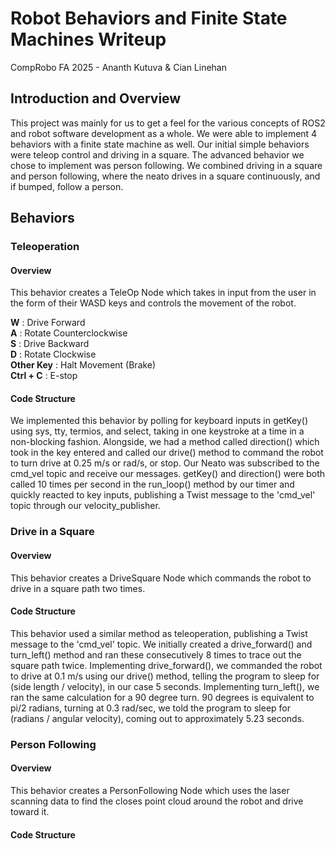 # Robot Behaviors and Finite State Machines Writeup

CompRobo FA 2025 - Ananth Kutuva & Cian Linehan

## Introduction and Overview

This project was mainly for us to get a feel for the various concepts of ROS2 and robot software development as a whole. We were able to implement 4 behaviors with a finite state machine as well. Our initial simple behaviors were teleop control and driving in a square. The advanced behavior we chose to implement was person following. We combined driving in a square and person following, where the neato drives in a square continuously, and if bumped, follow a person.

## Behaviors

### Teleoperation

#### Overview

This behavior creates a TeleOp Node which takes in input from the user in the form of their WASD keys and controls the movement of the robot.

**W** : Drive Forward\
**A** : Rotate Counterclockwise\
**S** : Drive Backward\
**D** : Rotate Clockwise\
**Other Key** : Halt Movement (Brake)\
**Ctrl + C** : E-stop

#### Code Structure

We implemented this behavior by polling for keyboard inputs in getKey() using sys, tty, termios, and select, taking in one keystroke at a time in a non-blocking fashion. Alongside, we had a method called direction() which took in the key entered and called our drive() method to command the robot to turn drive at 0.25 m/s or rad/s, or stop. Our Neato was subscribed to the cmd_vel topic and receive our messages. getKey() and direction() were both called 10 times per second in the run_loop() method by our timer and quickly reacted to key inputs, publishing a Twist message to the 'cmd_vel' topic through our velocity_publisher. 

### Drive in a Square

#### Overview

This behavior creates a DriveSquare Node which commands the robot to drive in a square path two times.

#### Code Structure

This behavior used a similar method as teleoperation, publishing a Twist message to the 'cmd_vel' topic. We initially created a drive_forward() and turn_left() method and ran these consecutively 8 times to trace out the square path twice. Implementing drive_forward(), we commanded the robot to drive at 0.1 m/s using our drive() method, telling the program to sleep for (side length / velocity), in our case 5 seconds. Implementing turn_left(), we ran the same calculation for a 90 degree turn. 90 degrees is equivalent to pi/2 radians, turning at 0.3 rad/sec, we told the program to sleep for (radians / angular velocity), coming out to approximately 5.23 seconds.

### Person Following

#### Overview

This behavior creates a PersonFollowing Node which uses the laser scanning data to find the closes point cloud around the robot and drive toward it.

#### Code Structure

